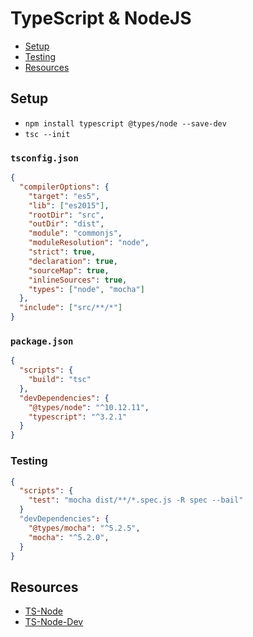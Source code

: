# TypeScript & NodeJS

- [Setup](#setup)
- [Testing](#testing)
- [Resources](#resources)

## Setup

- `npm install typescript @types/node --save-dev`
- `tsc --init`

### `tsconfig.json`

```json
{
  "compilerOptions": {
    "target": "es5",
    "lib": ["es2015"],
    "rootDir": "src",
    "outDir": "dist",
    "module": "commonjs",
    "moduleResolution": "node",
    "strict": true,
    "declaration": true,
    "sourceMap": true,
    "inlineSources": true,
    "types": ["node", "mocha"]
  },
  "include": ["src/**/*"]
}
```

### `package.json`

```json
{
  "scripts": {
    "build": "tsc"
  },
  "devDependencies": {
    "@types/node": "^10.12.11",
    "typescript": "^3.2.1"
  }
}
```

### Testing

```json
{
  "scripts": {
    "test": "mocha dist/**/*.spec.js -R spec --bail"
  }
  "devDependencies": {
    "@types/mocha": "^5.2.5",
    "mocha": "^5.2.0",
  }
}
```

## Resources

- [TS-Node](https://github.com/TypeStrong/ts-node)
- [TS-Node-Dev](https://github.com/whitecolor/ts-node-dev)
